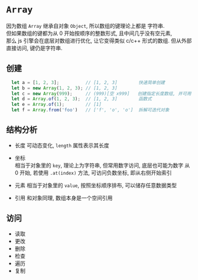 # `Array`

因为数组 `Array` 继承自对象 `Object`, 
所以数组的键理论上都是 字符串.  
但如果数组的键都为从 0 开始按顺序的整数形式, 且中间几乎没有空元素,   
那么 js 引擎会在底层对数组进行优化, 让它变得类似 c/c++ 形式的数组. 但从外部直接访问, 键仍是字符串.

## 创建
```js
  let a = [1, 2, 3];          // [1, 2, 3]        快速简单创建
  let b = new Array(1, 2, 3); // [1, 2, 3]
  let c = new Array(999);     // (999)[空 x999]   创建指定长度数组, 并可用 fill 填充
  let d = Array.of(1, 2, 3);  // [1, 2, 3]        函数式
  let e = Array.of(1);        // [1]
  let f = Array.from('foo')   // ['f', 'o', 'o']  拆解可迭代对象
```
## 结构分析
- 长度
  可动态变化, `length` 属性表示其长度

- 坐标  
  相当于对象里的 `key`, 理论上为字符串, 但常用数字访问, 底层也可能为数字
  从 0 开始, 若使用 `.at(index)` 方法, 可访问负数坐标, 即从右侧开始索引

- 元素
  相当于对象里的 `value`, 按照坐标顺序排布, 可以储存任意数据类型

- 引用
  和对象同理, 数组本身是一个空间引用

## 访问
- 读取
- 更改
- 删除
- 检查
- 遍历
- 复制